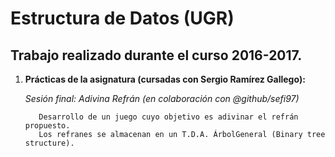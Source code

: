 # Estructura de Datos (UGR)
## Trabajo realizado durante el curso 2016-2017.

1. **Prácticas de la asignatura (cursadas con Sergio Ramírez Gallego):**

      *Sesión final: Adivina Refrán (en colaboración con @github/sefi97)*
      
          Desarrollo de un juego cuyo objetivo es adivinar el refrán propuesto.
          Los refranes se almacenan en un T.D.A. ÁrbolGeneral (Binary tree structure).
